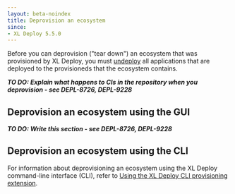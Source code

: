 ```yaml
---
layout: beta-noindex
title: Deprovision an ecosystem
since:
- XL Deploy 5.5.0
---
```


Before you can deprovision ("tear down") an ecosystem that was provisioned by XL Deploy, you must [undeploy](/xl-deploy/how-to/undeploy-an-application.html) all applications that are deployed to the provisioneds that the ecosystem contains.

***TO DO: Explain what happens to CIs in the repository when you deprovision - see DEPL-8726, DEPL-9228***

## Deprovision an ecosystem using the GUI

***TO DO: Write this section - see DEPL-8726, DEPL-9228***

## Deprovision an ecosystem using the CLI

For information about deprovisioning an ecosystem using the XL Deploy command-line interface (CLI), refer to [Using the XL Deploy CLI provisioning extension](/xl-deploy/how-to/using-the-xl-deploy-cli-provisioning-extension.html).
